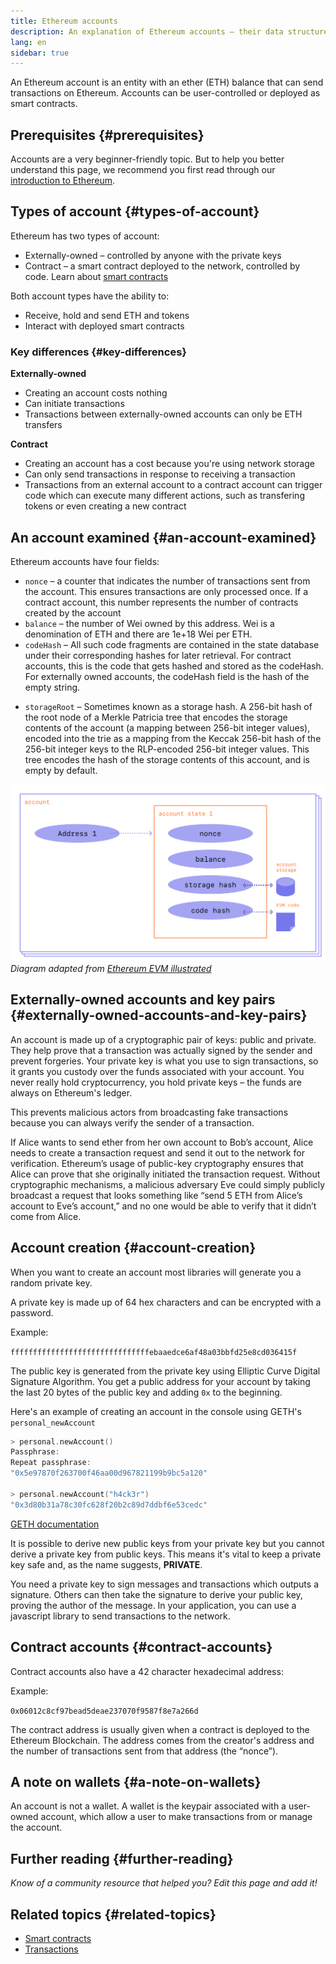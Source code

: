 ```yaml
---
title: Ethereum accounts
description: An explanation of Ethereum accounts – their data structures and their relationship with key pair cryptography.
lang: en
sidebar: true
---
```


An Ethereum account is an entity with an ether (ETH) balance that can send transactions on Ethereum. Accounts can be user-controlled or deployed as smart contracts.

## Prerequisites {#prerequisites}

Accounts are a very beginner-friendly topic. But to help you better understand this page, we recommend you first read through our [introduction to Ethereum](/en/developers/docs/intro-to-ethereum/).

## Types of account {#types-of-account}

Ethereum has two types of account:

- Externally-owned – controlled by anyone with the private keys
- Contract – a smart contract deployed to the network, controlled by code. Learn about [smart contracts](/en/developers/docs/smart-contracts/)

Both account types have the ability to:

- Receive, hold and send ETH and tokens
- Interact with deployed smart contracts

### Key differences {#key-differences}

**Externally-owned**

- Creating an account costs nothing
- Can initiate transactions
- Transactions between externally-owned accounts can only be ETH transfers

**Contract**

- Creating an account has a cost because you're using network storage
- Can only send transactions in response to receiving a transaction
- Transactions from an external account to a contract account can trigger code which can execute many different actions, such as transfering tokens or even creating a new contract

## An account examined {#an-account-examined}

Ethereum accounts have four fields:

- `nonce` – a counter that indicates the number of transactions sent from the account. This ensures transactions are only processed once. If a contract account, this number represents the number of contracts created by the account
- `balance` – the number of Wei owned by this address. Wei is a denomination of ETH and there are 1e+18 Wei per ETH.
- `codeHash` – All such code fragments are contained in the state database under their corresponding hashes for later retrieval. For contract accounts, this is the code that gets hashed and stored as the codeHash. For externally owned accounts, the codeHash field is the hash of the empty string.
<!--this hash refers to the code of this account on the Ethereum virtual machine (EVM). This EVM code gets executed if the account gets a message call. It cannot be changed unlike the other account fields.  -->
- `storageRoot` – Sometimes known as a storage hash. A 256-bit hash of the root node of a Merkle Patricia tree that encodes the storage contents of the account (a mapping between 256-bit integer values), encoded into the trie as a mapping from the Keccak 256-bit hash of the 256-bit integer keys to the RLP-encoded 256-bit integer values. This tree encodes the hash of the storage contents of this account, and is empty by default.

![A diagram showing the make up of an account](./accounts.png)
_Diagram adapted from [Ethereum EVM illustrated](https://takenobu-hs.github.io/downloads/ethereum_evm_illustrated.pdf)_

## Externally-owned accounts and key pairs {#externally-owned-accounts-and-key-pairs}

An account is made up of a cryptographic pair of keys: public and private. They help prove that a transaction was actually signed by the sender and prevent forgeries. Your private key is what you use to sign transactions, so it grants you custody over the funds associated with your account. You never really hold cryptocurrency, you hold private keys – the funds are always on Ethereum's ledger.

This prevents malicious actors from broadcasting fake transactions because you can always verify the sender of a transaction.

If Alice wants to send ether from her own account to Bob’s account, Alice needs to create a transaction request and send it out to the network for verification. Ethereum’s usage of public-key cryptography ensures that Alice can prove that she originally initiated the transaction request. Without cryptographic mechanisms, a malicious adversary Eve could simply publicly broadcast a request that looks something like “send 5 ETH from Alice’s account to Eve’s account,” and no one would be able to verify that it didn’t come from Alice.

## Account creation {#account-creation}

When you want to create an account most libraries will generate you a random private key.

A private key is made up of 64 hex characters and can be encrypted with a password.

Example:

`fffffffffffffffffffffffffffffffebaaedce6af48a03bbfd25e8cd036415f`

The public key is generated from the private key using Elliptic Curve Digital Signature Algorithm. You get a public address for your account by taking the last 20 bytes of the public key and adding `0x` to the beginning.

Here's an example of creating an account in the console using GETH's `personal_newAccount`

```go
> personal.newAccount()
Passphrase:
Repeat passphrase:
"0x5e97870f263700f46aa00d967821199b9bc5a120"

> personal.newAccount("h4ck3r")
"0x3d80b31a78c30fc628f20b2c89d7ddbf6e53cedc"
```

[GETH documentation](https://geth.ethereum.org/docs)

It is possible to derive new public keys from your private key but you cannot derive a private key from public keys. This means it's vital to keep a private key safe and, as the name suggests, **PRIVATE**.

You need a private key to sign messages and transactions which outputs a signature. Others can then take the signature to derive your public key, proving the author of the message. In your application, you can use a javascript library to send transactions to the network.

<!-- **WEB3JS example**

```jsx
web3.eth.accounts.recoverTransaction('0xf86180808401ef364594f0109fc8df283027b6285cc889f5aa624eac1f5580801ca031573280d608f75137e33fc14655f097867d691d5c4c44ebe5ae186070ac3d5ea0524410802cdc025034daefcdfa08e7d2ee3f0b9d9ae184b2001fe0aff07603d9');
> "0xF0109fC8DF283027b6285cc889F5aA624EaC1F55"
```

[Web3js documentation](https://web3js.readthedocs.io/)

[code for creating an account in JS?] + links to how to do it in other languages maybe?

`$ geth account new` -->

## Contract accounts {#contract-accounts}

Contract accounts also have a 42 character hexadecimal address:

Example:

`0x06012c8cf97bead5deae237070f9587f8e7a266d`

The contract address is usually given when a contract is deployed to the Ethereum Blockchain. The address comes from the creator's address and the number of transactions sent from that address (the “nonce”).

<!-- @Sam Richards is there a line of code you can use to return your contract's address – in the same way that we have personal.newAccount() above? – Don't know if what I found below is helpful?

```jsx
ethers.utils.getContractAddress( transaction ) ⇒ string< Address >
```

TODO: add a contract address example-->

<!-- ## Managing an account

Most users will want to interact with their account via a wallet. Note that an account is not a wallet. A wallet is the keypair associated with a user-owned account, which allow a user to make transactions from or manage the account

For dapp development, you'll want access to dummy accounts with test ETH so you can experiment. When you create a local chain, you'll get test accounts wth fake ETH which you can then import using MetaMask and use on your dapp's frontend. -->

## A note on wallets {#a-note-on-wallets}

An account is not a wallet. A wallet is the keypair associated with a user-owned account, which allow a user to make transactions from or manage the account.

## Further reading {#further-reading}

_Know of a community resource that helped you? Edit this page and add it!_

## Related topics {#related-topics}

- [Smart contracts](/en/developers/docs/smart-contracts/)
- [Transactions](/en/developers/docs/transactions/)
